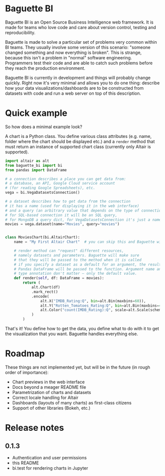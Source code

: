 # Baguette BI

Baguette BI is an Open Source Business Intelligence web framework. It is made for teams who love code and care about version control, testing and reproducibility.

Baguette is made to solve a particular set of problems very common within BI teams. They usually involve some version of this scenario: "someone changed something and now everything is broken". This is strange, because this isn't a problem in "normal" software engineering. Programmers test their code and are able to catch such problems before they reach the production environment.

Baguette BI is currently in development and things will probably change quickly. Right now it's very minimal and allows you to do one thing: describe how your data visualizations/dashboards are to be constructed from datasets with code and run a web server on top of this description.

# Quick example

So how does a minimal example look?

A chart is a Python class. You define various class attributes (e.g. name, folder where the chart should be displayed etc.) and a `render` method that must return an instance of supported chart class (currently only Altair is supported).

```py
import altair as alt
from baguette_bi import bi
from pandas import DataFrame

# a connection describes a place you can get data from:
# a database, an API, Google Cloud service account
# (for reading Google Spreadsheets), etc.
vega = bi.VegaDatasetsConnection()

# a dataset describes how to get data from the connection
# it has a name (used for displaying it in the web interface)
# and a query (an arbitrary value that depends on the type of connection)
# for SQL-based connection it will be an SQL query,
# for MongoDB a query dict, for VegaDatasetsConnection it's just a name of the dataset
movies = vega.dataset(name="Movies", query="movies")


class MoviesChart(bi.AltairChart):
    name = "My First Altair Chart"  # you can skip this and Baguette will generate a nice-looking name from the class name

    # render method can "request" different resources,
    # namely datasets and parameters. Baguette will make sure
    # that they will be passed to the method when it is called
    # if you specify a dataset as a default for an argument, the resulting
    # Pandas DataFrame will be passed to the function. Argument name and
    # type annotation don't matter — only the default value.
    def render(self, df: DataFrame = movies):
        return (
            alt.Chart(df)
            .mark_rect()
            .encode(
                alt.X("IMDB_Rating:Q", bin=alt.Bin(maxbins=60)),
                alt.Y("Rotten_Tomatoes_Rating:Q", bin=alt.Bin(maxbins=40)),
                alt.Color("count(IMDB_Rating):Q", scale=alt.Scale(scheme="greenblue")),
            )
        )
```

That's it! You define how to get the data, you define what to do with it to get the visualization that you want. Baguette handles everything else.


# Roadmap

These things are not implemented yet, but will be in the future (in rough order of importance):

- Chart previews in the web interface
- Docs beyond a meager README file
- Parametrization of charts and datasets
- Correct locale handling for Altair
- Dashboards (layouts of many charts) as first-class citizens
- Support of other libraries (Bokeh, etc.)

# Release notes

## 0.1.3

- Authentication and user permissions
- this README
- bi.test for rendering charts in Jupyter
